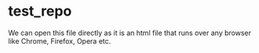 # test_repo
We can open this file directly as it is an html file that runs over any browser like Chrome, Firefox, Opera etc.
